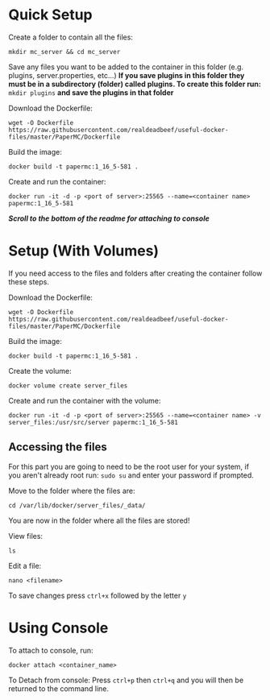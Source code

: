# Quick Setup
Create a folder to contain all the files:

    mkdir mc_server && cd mc_server
Save any files you want to be added to the container in this folder (e.g. plugins, server.properties, etc...)
**If you save plugins in this folder they must be in a subdirectory (folder) called plugins. To create this folder run:** `mkdir plugins`
**and save the plugins in that folder**

Download the Dockerfile:

    wget -O Dockerfile https://raw.githubusercontent.com/realdeadbeef/useful-docker-files/master/PaperMC/Dockerfile
Build the image:

    docker build -t papermc:1_16_5-581 .
Create and run the container:

    docker run -it -d -p <port of server>:25565 --name=<container name> papermc:1_16_5-581
***Scroll to the bottom of the readme for attaching to console***

# Setup (With Volumes)

If you need access to the files and folders after creating the container follow these steps.

Download the Dockerfile:

    wget -O Dockerfile https://raw.githubusercontent.com/realdeadbeef/useful-docker-files/master/PaperMC/Dockerfile
Build the image:

    docker build -t papermc:1_16_5-581 .
Create the volume:

    docker volume create server_files

Create and run the container with the volume:

    docker run -it -d -p <port of server>:25565 --name=<container name> -v server_files:/usr/src/server papermc:1_16_5-581
## Accessing the files
For this part you are going to need to be the root user for your system, if you aren't already root run: `sudo su` and enter your password if prompted.

Move to the folder where the files are:

    cd /var/lib/docker/server_files/_data/
You are now in the folder where all the files are stored!

View files:

    ls
Edit a file:

    nano <filename>
To save changes press `ctrl+x` followed by the letter `y`

# Using Console
To attach to console, run:

    docker attach <container_name>

To Detach from console: Press `ctrl+p` then `ctrl+q` and you will then be returned to the command line.

